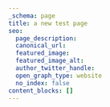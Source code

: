 ```yaml
---
_schema: page
title: a new test page
seo:
  page_description:
  canonical_url:
  featured_image:
  featured_image_alt:
  author_twitter_handle:
  open_graph_type: website
  no_index: false
content_blocks: []
---
```

